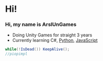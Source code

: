 # Hi!

### Hi, my name is ArslUnGames
- Doing Unity Games for straight 3 years
- Currently learning C#, [Python](https://csm.ua/ru/lechitsya-li-sindrom-dauna/), [JavaScript](https://encrypted-tbn0.gstatic.com/images?q=tbn:ANd9GcT5RKeFWorCeUVBULL1Mijaw9AtpO957zhzdw&s)
```c#
while(!IsDead()) KeepAlive();
//piopimpl
```
